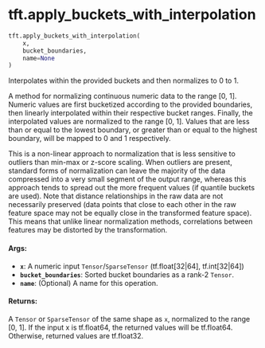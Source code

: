 <div itemscope itemtype="http://developers.google.com/ReferenceObject">
<meta itemprop="name" content="tft.apply_buckets_with_interpolation" />
<meta itemprop="path" content="Stable" />
</div>

# tft.apply_buckets_with_interpolation

``` python
tft.apply_buckets_with_interpolation(
    x,
    bucket_boundaries,
    name=None
)
```

Interpolates within the provided buckets and then normalizes to 0 to 1.

A method for normalizing continuous numeric data to the range [0, 1].
Numeric values are first bucketized according to the provided boundaries, then
linearly interpolated within their respective bucket ranges. Finally, the
interpolated values are normalized to the range [0, 1]. Values that are
less than or equal to the lowest boundary, or greater than or equal to the
highest boundary, will be mapped to 0 and 1 respectively.

This is a non-linear approach to normalization that is less sensitive to
outliers than min-max or z-score scaling. When outliers are present, standard
forms of normalization can leave the majority of the data compressed into a
very small segment of the output range, whereas this approach tends to spread
out the more frequent values (if quantile buckets are used). Note that
distance relationships in the raw data are not necessarily preserved (data
points that close to each other in the raw feature space may not be equally
close in the transformed feature space). This means that unlike linear
normalization methods, correlations between features may be distorted by the
transformation.

#### Args:

* <b>`x`</b>: A numeric input `Tensor`/`SparseTensor` (tf.float[32|64], tf.int[32|64])
* <b>`bucket_boundaries`</b>: Sorted bucket boundaries as a rank-2 `Tensor`.
* <b>`name`</b>: (Optional) A name for this operation.


#### Returns:

A `Tensor` or `SparseTensor` of the same shape as `x`, normalized to the
  range [0, 1]. If the input x is tf.float64, the returned values will be
  tf.float64. Otherwise, returned values are tf.float32.